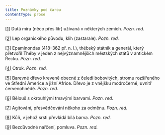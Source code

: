 ```yaml
---
title: Poznámky pod čarou
contentType: prose
---
```


<section>

[\[1\]](./resources/undefined) Dutá míra (něco přes litr) užívaná v některých zemích. _Pozn. red._

[\[2\]](./resources/undefined) Lep organického původu, klih (zastarale). _Pozn. red._

[\[3\]](./resources/undefined) Epaminondas (418–362 př. n. l.), thébský státník a generál, který přetvořil Théby v jeden z nejvýznamnějších městských států v antickém Řecku. _Pozn. red._

[\[4\]](./resources/undefined) Otrok. _Pozn. red._

[\[5\]](./resources/undefined) Barevné dřevo kreveně obecné z čeledi bobovitých, stromu rozšířeného ve Střední Americe a jižní Africe. Dřevo je z vnějšku modročerné, uvnitř červenohnědé. _Pozn. red._

[\[6\]](./resources/undefined) Bělouš s okrouhlými tmavými barvami. _Pozn. red._

[\[7\]](./resources/undefined) Agitování, přesvědčování někoho za odměnu. _Pozn. red._

[\[8\]](./resources/undefined) Kůň, v jehož srsti převládá bílá barva. _Pozn. red._

[\[9\]](./resources/undefined) Bezdůvodné nařčení, pomluva. _Pozn. red._

</section>
